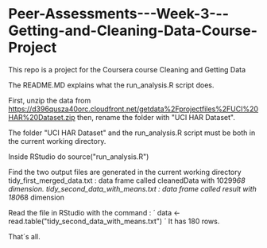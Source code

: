 Peer-Assessments---Week-3---Getting-and-Cleaning-Data-Course-Project
====================================================================

This repo is a project for the Coursera course Cleaning and Getting Data

The README.MD explains what the run_analysis.R script does.

First, unzip the data from 
https://d396qusza40orc.cloudfront.net/getdata%2Fprojectfiles%2FUCI%20HAR%20Dataset.zip 
then, rename the folder with "UCI HAR Dataset".

The folder "UCI HAR Dataset" and the run_analysis.R script must be both in the current working directory.

Inside RStudio do source("run_analysis.R")

Find the two output files are generated in the current working directory
tidy_first_merged_data.txt       :  data frame called cleanedData with 10299*68 dimension.
tidy_second_data_with_means.txt  :  data frame called result with 180*68 dimension

Read the file in RStudio with the command : ´ data <- read.table("tidy_second_data_with_means.txt") ´
It has 180 rows.

That´s all.

